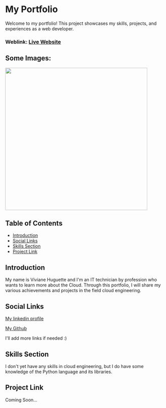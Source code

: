 # My Portfolio
Welcome to my portfolio! This project showcases my skills, projects, and experiences as a web developer.

### Weblink:  [Live Website](https://khugg.github.io/)
## Some Images:
<img width="450px;" src="https://image.khugg.github.io/g0SdPw/experience.png"/>



## Table of Contents
- [Introduction](#introduction)
- [Social Links](#social-links)
- [Skills Section](#skills-section)
- [Project Link](#project-link)

## Introduction
My name is Viviane Huguette and I'm an IT technician by profession who wants to learn more about the Cloud. Through this portfolio, I will share my various achievements and projects in the field cloud engineering.

## Social Links

<!DOCTYPE html>
<html>
<head>
</head>
<body>
   <p><a href="https://www.linkedin.com/feed/">My linkedin profile</a></p>
   <p><a href="https://github.com/">My Github</a></p>
   <p> I'll add more links if needed :)</p>
</body>
</html>


## Skills Section
 I don't yet have any skills in cloud engineering, but I do have some knowledge of the Python language and its libraries. 

## Project Link
 Coming Soon... 
